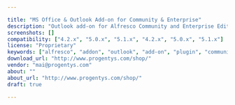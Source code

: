 ```yaml
---

title: "MS Office & Outlook Add-on for Community & Enterprise"
description: "Outlook add-on for Alfresco Community and Enterprise Editions. The Alfresco Outlook integration Add-on capabilities: - Adds Alfresco settings Menu to Outlook ribbon. - Adds 'Save to Alfresco' button to toolbar and context menu. - Select any folder from Alfresco document library and Save email with attachments directly in Alfresco. - Supports Outlook 2010, 2013 and 2016 The Alfresco Microsoft Office integration Add-on capabilities: - Adds Alfresco settings Menu to MS Word / Excel / PowerPoint ribbon. - Adds 'Save to Alfresco' button to toolbar. - Select any folder from Alfresco document library and Save Word / Excel / PowerPoint files directly in Alfresco."
screenshots: []
compatibility: ["4.2.x", "5.0.x", "5.1.x", "4.2.x", "5.0.x", "5.1.x"]
license: "Proprietary"
keywords: ["alfresco", "addon", "outlook", "add-on", "plugin", "community", "for", "Alfresco", "integration"]
download_url: "http://www.progentys.com/shop/"
vendor: "mai@progentys.com"
about: ""
about_url: "http://www.progentys.com/shop/"
draft: true

---
```

